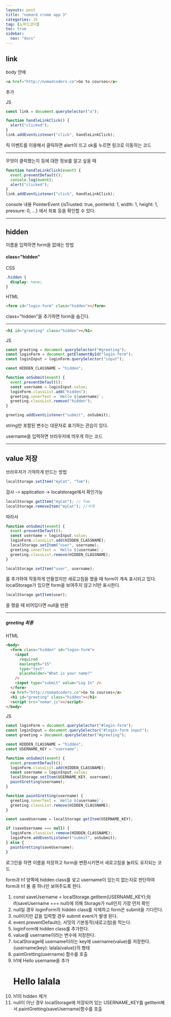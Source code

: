 ```yaml
---
layouts: post
title: "nomard crome app 3"
categories: JS
tag: [노마드코더]
toc: true
sidebar:
  nav: "docs"
---
```


## link

body 안에

```html
<a href="http://nomadcoders.co">Go to courses</a>
```

추가

JS

```js
const link = document.querySelector("a");

function handleLinkClick() {
  alert("clicked");
}
link.addEventListener("click", handleLinkClick);
```

릭 이벤트를 이용해서 클릭하면 alert이 뜨고 ok를 누르면 링크로 이동하는 코드

---

무엇이 클릭했는지 등에 대한 정보를 알고 싶을 때

```js
function handleLinkClick(event) {
  event.preventDefault();
  console.log(event);
  alert("clicked");
}
link.addEventListener("click", handleLinkClick);
```

console 내용
PointerEvent {isTrusted: true, pointerId: 1, width: 1, height: 1, pressure: 0, …}
에서 좌표 등을 확인할 수 있다.

---

## hidden

이름을 입력하면 form을 없애는 방법

#### class="hidden"

CSS

```css
.hidden {
  display: none;
}
```

HTML

```html
<form id="login-form" class="hidden"></form>
```

class="hidden"을 추가하면
form을 숨긴다.

---

```html
<h1 id="greeting" class="hidden"></h1>
```

JS

```js
const greeting = document.querySelector("#greeting");
const loginForm = document.getElementById("login-form");
const loginInput = loginForm.querySelector("input");

const HIDDEN_CLASSNAME = "hidden";

function onSubmit(event) {
  event.preventDefault();
  const username = loginInput.value;
  loginForm.classList.add("hidden");
  greeting.innerText = `Hello ${username}`;
  greeting.classList.remove("hidden");
}

greeting.addEventListener("submit", onSubmit);
```

string만 포함된 변수는 대문자로 표기하는 관습이 있다.

username을 입력하면 브라우저에 띄우게 하는 코드

---

## value 저장

브라우저가 기억하게 만드는 방법

```js
localStorage.setItem("myCat", "Tom");
```

검사 -> application -> localstorage에서 확인가능

```js
localStorage.getItem("myCat"); // Tom
localStorage.removeItem("myCat"); //삭제
```

따라서

```js
function onSubmit(event) {
  event.preventDefault();
  const username = loginInput.value;
  loginForm.classList.add(HIDDEN_CLASSNAME);
  localStorage.setItem("user", username);
  greeting.innerText = `Hello ${username}`;
  greeting.classList.remove(HIDDEN_CLASSNAME);
}
```

```js
localStorage.setItem("user", username);
```

를 추가하여 작동하게 만들었지만 새로고침을 했을 때 form이 계속 표시되고 있다.
localStorage가 있으면 form을 보여주지 않고 h1만 표시한다.

```js
localStorage.getItem(user);
```

을 했을 때 비어있다면 null을 반환

---

##### greeting 최종

HTML

```html
<body>
  <form class="hidden" id="login-form">
    <input
      required
      maxlength="15"
      type="text"
      placeholder="What is your name?"
    />
    <input type="submit" value="Log In" />
  </form>
  <a href="http://nomadcoders.co">Go to courses</a>
  <h1 id="greeting" class="hidden"></h1>
  <script src="nomar.js"></script>
</body>
```

JS

```js
const loginForm = document.querySelector("#login-form");
const loginInput = document.querySelector("#login-form input");
const greeting = document.querySelector("#greeting");

const HIDDEN_CLASSNAME = "hidden";
const USERNAME_KEY = "username";

function onSubmit(event) {
  event.preventDefault();
  loginForm.classList.add(HIDDEN_CLASSNAME);
  const username = loginInput.value;
  localStorage.setItem(USERNAME_KEY, username);
  paintGretting(username);
}

function paintGretting(username) {
  greeting.innerText = `Hello ${username}`;
  greeting.classList.remove(HIDDEN_CLASSNAME);
}

const saveUsername = localStorage.getItem(USERNAME_KEY);

if (saveUsername === null) {
  loginForm.classList.remove(HIDDEN_CLASSNAME);
  loginForm.addEventListener("submit", onSubmit);
} else {
  paintGretting(saveUsername);
}
```

로그인을 하면 이름을 저장하고 form을 변환시키면서 새로고침을 눌러도 유지되는 코드

form과 h1 양쪽에 hidden class를 넣고 username이 있는지 없는지로 판단하여 form과 h1 둘 중 하나만 보여주도록 한다.

1. const saveUsername = localStorage.getItem(USERNAME_KEY);와 if(saveUsername === null)에 의해 Storage가 null인지 가장 먼저 확인
2. null일 경우 loginForm의 hidden class를 삭제하고 form은 submit을 기다린다.
3. null이지만 값을 입력할 경우 submit event가 발생 된다.
4. event.preventDefault(); 서밋의 기본동작(새로고침)을 막는다.
5. loginForm에 hidden class를 추가한다.
6. value를 username이라는 변수에 저장한다.
7. localStorage에 username이라는 key에 username(value)를 저장한다. {username(key): lalala(value)}의 형태
8. paintGretting(username) 함수를 호출
9. h1에 Hello username을 추가 <h1 id="greeting" class="">Hello lalala</h1>
10. h1의 hidden 제거
11. null이 아닌 경우 localStorage에 저장되어 있는 USERNAME_KEY를 getItem해서 paintGretting(saveUsername)함수를 호출
